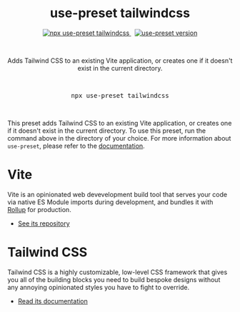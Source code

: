 <p align="center">
  <h1 align="center">use-preset tailwindcss</h1>
  <p align="center">
    <a href="https://github.com/use-preset/use-preset/releases">
      <img alt="npx use-preset tailwindcss" src="https://img.shields.io/badge/use--preset-preset-blue?style=flat-square">
    </a>
    &nbsp;
    <a href="https://www.npmjs.com/package/use-preset">
      <img alt="use-preset version" src="https://img.shields.io/npm/v/use-preset?color=32c854&style=flat-square&label=use-preset">
    </a>
  </p>
  <br />
  <p align="center">
    Adds Tailwind CSS to an existing Vite application, or creates one if it doesn't exist in the current directory.
  </p>
  <br />
  <pre align="center">npx use-preset tailwindcss</pre>
  &nbsp;
<p>

This preset adds Tailwind CSS to an existing Vite application, or creates one if it doesn't exist in the current directory. To use this preset, run the command above in the directory of your choice. For more information about `use-preset`, please refer to the [documentation](https://docs.usepreset.dev).


# Vite

Vite is an opinionated web devevelopment build tool that serves your code via native ES Module imports during development, and bundles it with [Rollup](https://rollupjs.org/) for production.

- [See its repository](https://github.com/vitejs/vite)

# Tailwind CSS

Tailwind CSS is a highly customizable, low-level CSS framework that gives you all of the building blocks you need to build bespoke designs without any annoying opinionated styles you have to fight to override.

- [Read its documentation](https://tailwindcss.com/)

